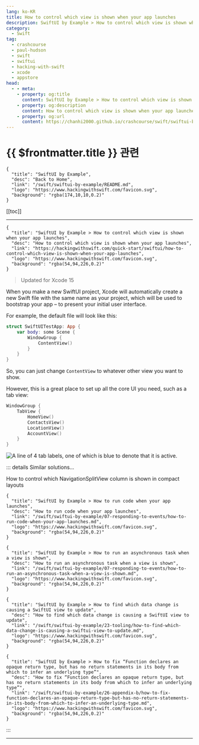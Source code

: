 ```yaml
---
lang: ko-KR
title: How to control which view is shown when your app launches
description: SwiftUI by Example > How to control which view is shown when your app launches
category:
  - Swift
tag: 
  - crashcourse
  - paul-hudson
  - swift
  - swiftui
  - hacking-with-swift
  - xcode
  - appstore
head:
  - - meta:
    - property: og:title
      content: SwiftUI by Example > How to control which view is shown when your app launches
    - property: og:description
      content: How to control which view is shown when your app launches
    - property: og:url
      content: https://chanhi2000.github.io/crashcourse/swift/swiftui-by-example/07-responding-to-events/how-to-control-which-view-is-shown-when-your-app-launches.html
---
```


# {{ $frontmatter.title }} 관련

```component VPCard
{
  "title": "SwiftUI by Example",
  "desc": "Back to Home",
  "link": "/swift/swiftui-by-example/README.md",
  "logo": "https://www.hackingwithswift.com/favicon.svg",
  "background": "rgba(174,10,10,0.2)"
}
```

[[toc]]

---

```component VPCard
{
  "title": "SwiftUI by Example > How to control which view is shown when your app launches",
  "desc": "How to control which view is shown when your app launches",
  "link": "https://hackingwithswift.com/quick-start/swiftui/how-to-control-which-view-is-shown-when-your-app-launches",
  "logo": "https://www.hackingwithswift.com/favicon.svg",
  "background": "rgba(54,94,226,0.2)"
}
```

> Updated for Xcode 15

When you make a new SwiftUI project, Xcode will automatically create a new Swift file with the same name as your project, which will be used to bootstrap your app – to present your initial user interface.

For example, the default file will look like this:

```swift
struct SwiftUITestApp: App {
    var body: some Scene {
        WindowGroup {
            ContentView()
        }
    }
}
```

So, you can just change `ContentView` to whatever other view you want to show.

However, this is a great place to set up all the core UI you need, such as a tab view:

```swift
WindowGroup {
    TabView {
        HomeView()
        ContactsView()
        LocationView()
        AccountView()
    }
}
```

![A line of 4 tab labels, one of which is blue to denote that it is active.](https://www.hackingwithswift.com/img/books/quick-start/swiftui/how-to-control-which-view-is-shown-when-your-app-launches-1~dark.png)

::: details Similar solutions…

How to control which NavigationSplitView column is shown in compact layouts <!-- TODO: add link -->

```component VPCard
{
  "title": "SwiftUI by Example > How to run code when your app launches",
  "desc": "How to run code when your app launches",
  "link": "/swift/swiftui-by-example/07-responding-to-events/how-to-run-code-when-your-app-launches.md",
  "logo": "https://www.hackingwithswift.com/favicon.svg",
  "background": "rgba(54,94,226,0.2)"
}
```

```component VPCard
{
  "title": "SwiftUI by Example > How to run an asynchronous task when a view is shown",
  "desc": "How to run an asynchronous task when a view is shown",
  "link": "/swift/swiftui-by-example/07-responding-to-events/how-to-run-an-asynchronous-task-when-a-view-is-shown.md",
  "logo": "https://www.hackingwithswift.com/favicon.svg",
  "background": "rgba(54,94,226,0.2)"
}
```

```component VPCard
{
  "title": "SwiftUI by Example > How to find which data change is causing a SwiftUI view to update",
  "desc": "How to find which data change is causing a SwiftUI view to update",
  "link": "/swift/swiftui-by-example/23-tooling/how-to-find-which-data-change-is-causing-a-swiftui-view-to-update.md",
  "logo": "https://www.hackingwithswift.com/favicon.svg",
  "background": "rgba(54,94,226,0.2)"
}
```

```component VPCard  
{
  "title": "SwiftUI by Example > How to fix “Function declares an opaque return type, but has no return statements in its body from which to infer an underlying type”",
  "desc": "How to fix “Function declares an opaque return type, but has no return statements in its body from which to infer an underlying type”",
  "link": "/swift/swiftui-by-example/26-appendix-b/how-to-fix-function-declares-an-opaque-return-type-but-has-no-return-statements-in-its-body-from-which-to-infer-an-underlying-type.md",
  "logo": "https://www.hackingwithswift.com/favicon.svg",
  "background": "rgba(54,94,226,0.2)"
}
```

:::

---

<TagLinks />